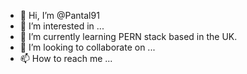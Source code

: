 - 👋 Hi, I’m @Pantal91
- 👀 I’m interested in ...
- 🌱 I’m currently learning PERN stack based in the UK.
- 💞️ I’m looking to collaborate on ...
- 📫 How to reach me ...

<!---
Pantal91/Pantal91 is a ✨ special ✨ repository because its `README.md` (this file) appears on your GitHub profile.
You can click the Preview link to take a look at your changes.
--->
